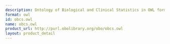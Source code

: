 ```yaml
---
description: Ontology of Biological and Clinical Statistics in OWL format
format: owl
id: obcs.owl
name: obcs.owl
product_url: http://purl.obolibrary.org/obo/obcs.owl
layout: product_detail
---
```

